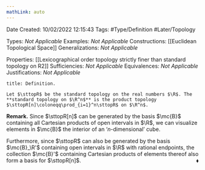 ```yaml
---
mathLink: auto
---
```


<div class="topSpace"></div>

Date Created: 10/02/2022 12:15:43
Tags: #Type/Definition #Later/Topology

Types: _Not Applicable_
Examples: _Not Applicable_
Constructions: [[Euclidean Topological Space]]
Generalizations: _Not Applicable_

Properties: [[Lexicographical order topology strictly finer than standard topology on R2]]
Sufficiencies: _Not Applicable_
Equivalences: _Not Applicable_
Justifications: _Not Applicable_

``` ad-Definition
title: Definition.

Let $\sttopR$ be the standard topology on the real numbers $\R$. The **standard topology on $\R^n$** is the product topology $\sttopR[n]\coloneqq\prod_{i=1}^n\sttopR$ on $\R^n$.

```

<b>Remark.</b> Since $\sttopR[n]$ can be generated by the basis $\mc{B}$ containing all Cartesian products of open intervals in $\R$, we can visualize elements in $\mc{B}$ the interior of an $\textrm{`}n$-dimensional$\textrm{'}$ cube.

Furthermore, since $\sttopR$ can also be generated by the basis $\mc{B}_\R'$ containing open intervals in $\R$ with rational endpoints, the collection $\mc{B}'$ containing Cartesian products of elements thereof also form a basis for $\sttopR[n]$.<span style="float:right;">$\blacklozenge$</span>
